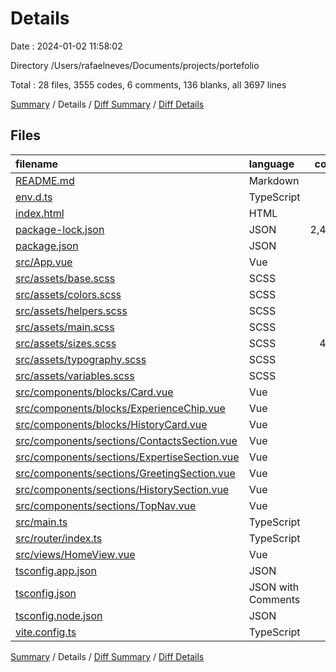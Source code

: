 # Details

Date : 2024-01-02 11:58:02

Directory /Users/rafaelneves/Documents/projects/portefolio

Total : 28 files,  3555 codes, 6 comments, 136 blanks, all 3697 lines

[Summary](results.md) / Details / [Diff Summary](diff.md) / [Diff Details](diff-details.md)

## Files
| filename | language | code | comment | blank | total |
| :--- | :--- | ---: | ---: | ---: | ---: |
| [README.md](/README.md) | Markdown | 29 | 0 | 18 | 47 |
| [env.d.ts](/env.d.ts) | TypeScript | 0 | 1 | 1 | 2 |
| [index.html](/index.html) | HTML | 13 | 0 | 1 | 14 |
| [package-lock.json](/package-lock.json) | JSON | 2,418 | 0 | 1 | 2,419 |
| [package.json](/package.json) | JSON | 39 | 0 | 1 | 40 |
| [src/App.vue](/src/App.vue) | Vue | 15 | 0 | 3 | 18 |
| [src/assets/base.scss](/src/assets/base.scss) | SCSS | 16 | 0 | 3 | 19 |
| [src/assets/colors.scss](/src/assets/colors.scss) | SCSS | 8 | 0 | 3 | 11 |
| [src/assets/helpers.scss](/src/assets/helpers.scss) | SCSS | 19 | 2 | 7 | 28 |
| [src/assets/main.scss](/src/assets/main.scss) | SCSS | 3 | 0 | 1 | 4 |
| [src/assets/sizes.scss](/src/assets/sizes.scss) | SCSS | 432 | 2 | 14 | 448 |
| [src/assets/typography.scss](/src/assets/typography.scss) | SCSS | 37 | 0 | 10 | 47 |
| [src/assets/variables.scss](/src/assets/variables.scss) | SCSS | 3 | 0 | 2 | 5 |
| [src/components/blocks/Card.vue](/src/components/blocks/Card.vue) | Vue | 23 | 0 | 4 | 27 |
| [src/components/blocks/ExperienceChip.vue](/src/components/blocks/ExperienceChip.vue) | Vue | 45 | 0 | 4 | 49 |
| [src/components/blocks/HistoryCard.vue](/src/components/blocks/HistoryCard.vue) | Vue | 59 | 0 | 8 | 67 |
| [src/components/sections/ContactsSection.vue](/src/components/sections/ContactsSection.vue) | Vue | 12 | 0 | 2 | 14 |
| [src/components/sections/ExpertiseSection.vue](/src/components/sections/ExpertiseSection.vue) | Vue | 49 | 0 | 5 | 54 |
| [src/components/sections/GreetingSection.vue](/src/components/sections/GreetingSection.vue) | Vue | 50 | 0 | 4 | 54 |
| [src/components/sections/HistorySection.vue](/src/components/sections/HistorySection.vue) | Vue | 27 | 0 | 2 | 29 |
| [src/components/sections/TopNav.vue](/src/components/sections/TopNav.vue) | Vue | 82 | 0 | 9 | 91 |
| [src/main.ts](/src/main.ts) | TypeScript | 7 | 0 | 6 | 13 |
| [src/router/index.ts](/src/router/index.ts) | TypeScript | 37 | 0 | 4 | 41 |
| [src/views/HomeView.vue](/src/views/HomeView.vue) | Vue | 73 | 0 | 17 | 90 |
| [tsconfig.app.json](/tsconfig.app.json) | JSON | 13 | 0 | 1 | 14 |
| [tsconfig.json](/tsconfig.json) | JSON with Comments | 11 | 0 | 1 | 12 |
| [tsconfig.node.json](/tsconfig.node.json) | JSON | 17 | 0 | 1 | 18 |
| [vite.config.ts](/vite.config.ts) | TypeScript | 18 | 1 | 3 | 22 |

[Summary](results.md) / Details / [Diff Summary](diff.md) / [Diff Details](diff-details.md)
